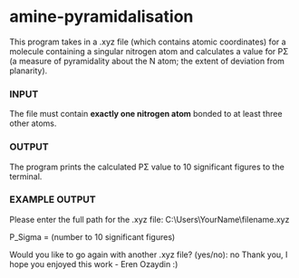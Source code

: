# amine-pyramidalisation
This program takes in a .xyz file (which contains atomic coordinates) for a molecule containing a singular nitrogen atom and calculates a value for PΣ (a measure of pyramidality about the N atom; the extent of deviation from planarity).
### INPUT

The file must contain **exactly one nitrogen atom** bonded to at least three other atoms.
### OUTPUT
The program prints the calculated PΣ value to 10 significant figures to the terminal.
### EXAMPLE OUTPUT

Please enter the full path for the .xyz file: C:\Users\YourName\filename.xyz

P_Sigma = (number to 10 significant figures)

Would you like to go again with another .xyz file? (yes/no): no
Thank you, I hope you enjoyed this work - Eren Ozaydin :)
